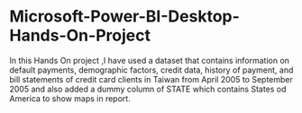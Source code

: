 # Microsoft-Power-BI-Desktop-Hands-On-Project
In this Hands On project ,I have used a dataset that contains information on default payments, demographic factors, credit data, history of payment, and bill statements of credit card clients in Taiwan from April 2005 to September 2005 and also added a dummy column of STATE which contains States od America to show maps in report.
